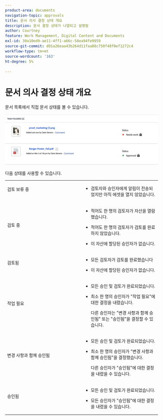 ```yaml
---
product-area: documents
navigation-topic: approvals
title: 문서 의사 결정 상태 개요
description: 문서 결정 상태가 나열되고 설명됨
author: Courtney
feature: Work Management, Digital Content and Documents
exl-id: 30a10ed9-ae11-4ff1-a66c-58ea94fe9959
source-git-commit: d01a26eaa43b264d11faa88c750f48f0ef1272c4
workflow-type: tm+mt
source-wordcount: '163'
ht-degree: 5%

---
```


# 문서 의사 결정 상태 개요

문서 목록에서 직접 문서 상태를 볼 수 있습니다.

![](assets/status-in-doc-list.png)

다음 상태를 사용할 수 있습니다.

<table>
            <col style="width: 50%;" />
            <col style="width: 50%;" />
            <tbody>
                 <tr>
                    <td>
                        검토 보류 중</p>
                    </td>
                    <td>
                        <ul>
                            <li>
                                검토자와 승인자에게 알림이 전송되었지만 아직 에셋을 열지 않았습니다.
                            </li>
                        </ul>
                    </td>
                </tr>
                 <tr>
                    <td>
                        검토 중</p>
                    </td>
                    <td>
                        <ul>
                            <li>
                                <p>적어도 한 명의 검토자가 자산을 열람했습니다.</p>
                            </li>
                            <li>
                                <p>적어도 한 명의 검토자가 검토를 완료하지 않았습니다.</p>
                            </li>
                            <li>
                                <p>이 자산에 할당된 승인자가 없습니다.</p>
                            </li>
                        </ul>
                    </td>
                </tr>
                 <tr>
                    <td>
                        검토됨</p>
                    </td>
                    <td>
                        <ul>
                            <li>
                                <p>모든 검토자가 검토를 완료했습니다</p>
                            </li>
                            <li>
                                <p>이 자산에 할당된 승인자가 없습니다.</p>
                            </li>
                        </ul>
                    </td>
                </tr>
                 <tr>
                    <td>작업 필요</p>
                    </td>
                    <td>
                        <ul>
                            <li>
                                <p>모든 승인 및 검토가 완료되었습니다.</p>
                            </li>
                            <li>
                                <p>최소 한 명의 승인자가 "작업 필요"에 대한 결정을 내렸습니다.</p>
                                <p>다른 승인자는 "변경 사항과 함께 승인됨" 또는 "승인됨"을 결정할 수 있습니다.
                            </li>
                        </ul>
                    </td>
                </tr>
                  <tr>
                    <td>변경 사항과 함께 승인됨</p>
                    </td>
                    <td>
                        <ul>
                            <li>
                                <p>모든 승인 및 검토가 완료되었습니다.</p>
                            </li>
                            <li>
                                <p>최소 한 명의 승인자가 "변경 사항과 함께 승인됨"을 결정했습니다.</p>
                                <p>다른 승인자가 "승인됨"에 대한 결정을 내렸을 수 있습니다.
                            </li>
                        </ul>
                    </td>
                </tr>
                 <tr>
                    <td>승인됨</p>
                    </td>
                    <td>
                        <ul>
                            <li>
                                <p>모든 승인 및 검토가 완료되었습니다.</p>
                            </li>
                            <li>
                                <p>모든 승인자가 "승인됨"에 대한 결정을 내렸을 수 있습니다.
                            </li>
                        </ul>
                    </td>
                </tr>
           </tbody>
        </table>



<!--



<table>
            <col style="width: 50%;" />
            <col style="width: 50%;" />
            <tbody>
                 <tr>
                    <td>
                        Pending review</p>
                    </td>
                    <td>
                        <ul>
                            <li>
                                Reviewers and approvers have been notified, but have not yet opened the asset.
                            </li>
                        </ul>
                    </td>
                </tr>
                 <tr>
                    <td>
                        In review</p>
                    </td>
                    <td>
                        <ul>
                            <li>
                                <p>At least one reviewer or approver has viewed the asset</p>
                            </li>
                            <li>
                                <p>At least one reviewer has not completed their review</p><p>Or</p>
                                <p>At least one approver has not made an approval decision</p>
                            </li>
                        </ul>
                    </td>
                </tr>
                 <tr>
                    <td>
                        Reviewed</p>
                    </td>
                    <td>
                        <ul>
                            <li>
                                All reviews are complete
                            </li>
                            <li>
                                There are no approvers
                            </li>
                        </ul>
                    </td>
                </tr>
                 <tr>
                    <td>Needs work</p>
                    </td>
                    <td>
                        <ul>
                            <li>
                                <p>All approvals and reviews are complete</p>
                            </li>
                            <li>
                                <p>At least one approver has made a decision of "Needs work"</p>
                                <p>Other approvers may have given decisions of "Approved with changes" or "Approved"
                            </li>
                        </ul>
                    </td>
                </tr>
                  <tr>
                    <td>Approved with changes</p>
                    </td>
                    <td>
                        <ul>
                            <li>
                                <p>All approvals and reviews are complete</p>
                            </li>
                            <li>
                                <p>At least one approver has made a decision of "Approved with changes"</p>
                                <p>Other approvers may have given decisions of "Approved"
                            </li>
                        </ul>
                    </td>
                </tr>
                 <tr>
                    <td>Approved</p>
                    </td>
                    <td>
                        <ul>
                            <li>
                                <p>All approvals and reviews are complete</p>
                            </li>
                            <li>
                                <p>All approvers may have given decisions of "Approved"
                            </li>
                        </ul>
                    </td>
                </tr>
           </tbody>
        </table>


-->